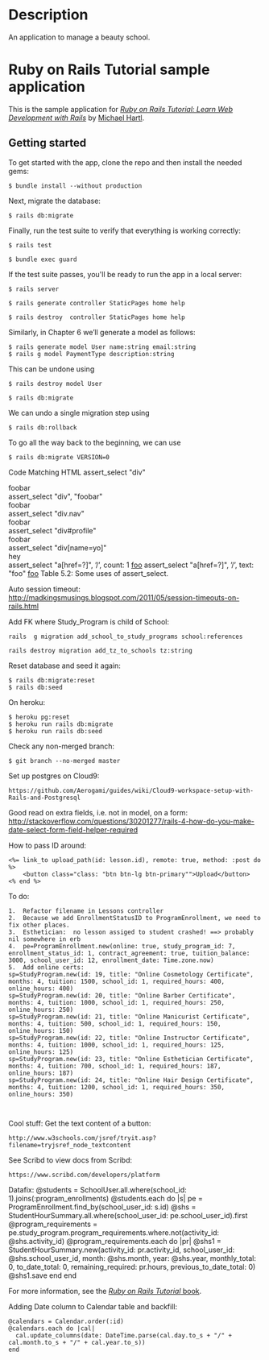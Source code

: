 # Description
An application to manage a beauty school.

# Ruby on Rails Tutorial sample application

This is the sample application for
[*Ruby on Rails Tutorial:
Learn Web Development with Rails*](http://www.railstutorial.org/)
by [Michael Hartl](http://www.michaelhartl.com/).

## Getting started

To get started with the app, clone the repo and then install the needed gems:

```
$ bundle install --without production
```

Next, migrate the database:

```
$ rails db:migrate
```

Finally, run the test suite to verify that everything is working correctly:

```
$ rails test
```

```
$ bundle exec guard
```

If the test suite passes, you'll be ready to run the app in a local server:

```
$ rails server
```

```
$ rails generate controller StaticPages home help
```

```
$ rails destroy  controller StaticPages home help
```

Similarly, in Chapter 6 we’ll generate a model as follows:

```
$ rails generate model User name:string email:string
$ rails g model PaymentType description:string
```

This can be undone using

```
$ rails destroy model User
```

```
$ rails db:migrate
```

We can undo a single migration step using

```
$ rails db:rollback
```

To go all the way back to the beginning, we can use

```
$ rails db:migrate VERSION=0
```

Code	Matching HTML
assert_select "div"	<div>foobar</div>
assert_select "div", "foobar"	<div>foobar</div>
assert_select "div.nav"	<div class="nav">foobar</div>
assert_select "div#profile"	<div id="profile">foobar</div>
assert_select "div[name=yo]"	<div name="yo">hey</div>
assert_select "a[href=?]", ’/’, count: 1	<a href="/">foo</a>
assert_select "a[href=?]", ’/’, text: "foo"	<a href="/">foo</a>
Table 5.2: Some uses of assert_select.

Auto session timeout:  http://madkingsmusings.blogspot.com/2011/05/session-timeouts-on-rails.html

Add FK where Study_Program is child of School:

```
rails  g migration add_school_to_study_programs school:references
```

```
rails destroy migration add_tz_to_schools tz:string 
```

Reset database and seed it again:
```
$ rails db:migrate:reset
$ rails db:seed
```

On heroku:

```
$ heroku pg:reset
$ heroku run rails db:migrate
$ heroku run rails db:seed
```

Check any non-merged branch:
```
$ git branch --no-merged master
```
Set up postgres on Cloud9:
```
https://github.com/Aerogami/guides/wiki/Cloud9-workspace-setup-with-Rails-and-Postgresql
```
Good read on extra fields, i.e. not in model, on a form:
http://stackoverflow.com/questions/30201277/rails-4-how-do-you-make-date-select-form-field-helper-required

How to pass ID around:
```
<%= link_to upload_path(id: lesson.id), remote: true, method: :post do %>
    <button class="class: "btn btn-lg btn-primary"">Upload</button>
<% end %>
```
To do:
```
1.  Refactor filename in Lessons controller
2.  Because we add EnrollmentStatusID to ProgramEnrollment, we need to fix other places.
3.  Esthetician:  no lesson assiged to student crashed! ==> probably nil somewhere in erb
4.  pe=ProgramEnrollment.new(online: true, study_program_id: 7, enrollment_status_id: 1, contract_agreement: true, tuition_balance: 3000, school_user_id: 12, enrollment_date: Time.zone.now)
5.  Add online certs:
sp=StudyProgram.new(id: 19, title: "Online Cosmetology Certificate", months: 4, tuition: 1500, school_id: 1, required_hours: 400, online_hours: 400)
sp=StudyProgram.new(id: 20, title: "Online Barber Certificate", months: 4, tuition: 1000, school_id: 1, required_hours: 250, online_hours: 250)
sp=StudyProgram.new(id: 21, title: "Online Manicurist Certificate", months: 4, tuition: 500, school_id: 1, required_hours: 150, online_hours: 150)
sp=StudyProgram.new(id: 22, title: "Online Instructor Certificate", months: 4, tuition: 1000, school_id: 1, required_hours: 125, online_hours: 125)
sp=StudyProgram.new(id: 23, title: "Online Esthetician Certificate", months: 4, tuition: 700, school_id: 1, required_hours: 187, online_hours: 187)
sp=StudyProgram.new(id: 24, title: "Online Hair Design Certificate", months: 4, tuition: 1200, school_id: 1, required_hours: 350, online_hours: 350)



```

Cool stuff:  Get the text content of a button:
```
http://www.w3schools.com/jsref/tryit.asp?filename=tryjsref_node_textcontent
```

See Scribd to view docs from Scribd:
```
https://www.scribd.com/developers/platform
```

Datafix:
@students = SchoolUser.all.where(school_id: 1).joins(:program_enrollments)
@students.each do |s|
  pe = ProgramEnrollment.find_by(school_user_id: s.id)
  @shs = StudentHourSummary.all.where(school_user_id: pe.school_user_id).first
  @program_requirements = pe.study_program.program_requirements.where.not(activity_id: @shs.activity_id)
  @program_requirements.each do |pr|
    @shs1 = StudentHourSummary.new(activity_id: pr.activity_id, school_user_id: @shs.school_user_id, month: @shs.month, year: @shs.year, monthly_total: 0, to_date_total: 0, remaining_required: pr.hours, previous_to_date_total: 0)
    @shs1.save
  end
end

For more information, see the
[*Ruby on Rails Tutorial* book](http://www.railstutorial.org/book).

Adding Date column to Calendar table and backfill:
```
@calendars = Calendar.order(:id)
@calendars.each do |cal|
  cal.update_columns(date: DateTime.parse(cal.day.to_s + "/" + cal.month.to_s + "/" + cal.year.to_s))
end
```
